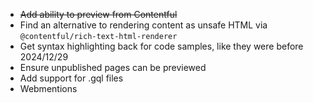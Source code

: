 - ~~Add ability to preview from Contentful~~
- Find an alternative to rendering content as unsafe HTML via `@contentful/rich-text-html-renderer`
- Get syntax highlighting back for code samples, like they were before 2024/12/29
- Ensure unpublished pages can be previewed
- Add support for .gql files
- Webmentions
